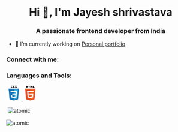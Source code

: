 <h1 align="center">Hi 👋, I'm Jayesh shrivastava</h1>
<h3 align="center">A passionate frontend developer from India</h3>

- 🔭 I’m currently working on [Personal portfolio](https://github.com/asusjax222-gif/Portfolio-2.0-3-assigment-html-)

<h3 align="left">Connect with me:</h3>
<p align="left">
</p>

<h3 align="left">Languages and Tools:</h3>
<p align="left"> <a href="https://www.w3schools.com/css/" target="_blank" rel="noreferrer"> <img src="https://raw.githubusercontent.com/devicons/devicon/master/icons/css3/css3-original-wordmark.svg" alt="css3" width="40" height="40"/> </a> <a href="https://www.w3.org/html/" target="_blank" rel="noreferrer"> <img src="https://raw.githubusercontent.com/devicons/devicon/master/icons/html5/html5-original-wordmark.svg" alt="html5" width="40" height="40"/> </a> </p>

<p>&nbsp;<img align="center" src="https://github-readme-stats.vercel.app/api?username=atomic&show_icons=true&locale=en" alt="atomic" /></p>

<p><img align="center" src="https://github-readme-streak-stats.herokuapp.com/?user=atomic&" alt="atomic" /></p>

